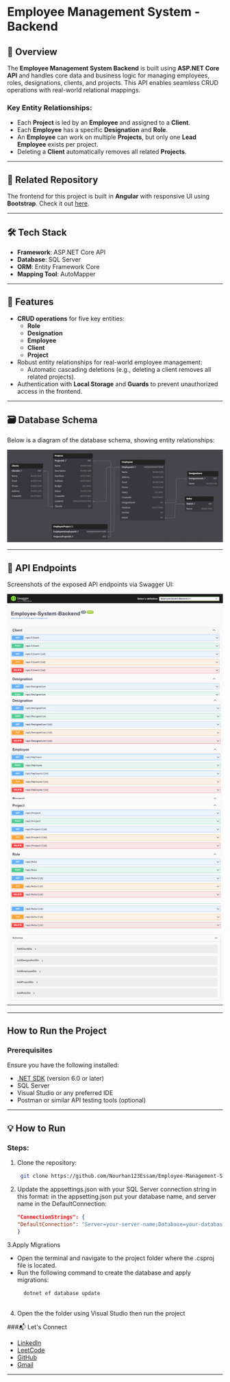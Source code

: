 # Employee Management System - Backend

## 🚀 Overview

The **Employee Management System Backend** is built using **ASP.NET Core API** and handles core data and business logic for managing employees, roles, designations, clients, and projects. This API enables seamless CRUD operations with real-world relational mappings.

### Key Entity Relationships:
- Each **Project** is led by an **Employee** and assigned to a **Client**.
- Each **Employee** has a specific **Designation** and **Role**.
- An **Employee** can work on multiple **Projects**, but only one **Lead Employee** exists per project.
- Deleting a **Client** automatically removes all related **Projects**.

---

## 🔗 Related Repository

The frontend for this project is built in **Angular** with responsive UI using **Bootstrap**. Check it out [here](https://github.com/Nourhan123Essam/Employee-Management-System-Angular).

---

## 🛠️ Tech Stack

- **Framework**: ASP.NET Core API  
- **Database**: SQL Server  
- **ORM**: Entity Framework Core  
- **Mapping Tool**: AutoMapper  

---

## 🌟 Features

- **CRUD operations** for five key entities:
  - **Role**
  - **Designation**
  - **Employee**
  - **Client**
  - **Project**
- Robust entity relationships for real-world employee management:
  - Automatic cascading deletions (e.g., deleting a client removes all related projects).
- Authentication with **Local Storage** and **Guards** to prevent unauthorized access in the frontend.

---

## 🗃️ Database Schema

Below is a diagram of the database schema, showing entity relationships:

![Database Schema](Employee-System-Backend/Project%20Screens/Database%20Diagram.png)  

---

## 📖 API Endpoints

Screenshots of the exposed API endpoints via Swagger UI:  

![Swagger UI 1](Employee-System-Backend/Project%20Screens/Swagger%20Ui%201.png)  
![Swagger UI 2](Employee-System-Backend/Project%20Screens/Swagger%20Ui%202.png)  
![Swagger UI 3](Employee-System-Backend/Project%20Screens/Swagger%20Ui%203.png)  
![Swagger UI 4](Employee-System-Backend/Project%20Screens/Swagger%20Ui%204.png)  

---

## How to Run the Project

### Prerequisites
Ensure you have the following installed:
- [.NET SDK](https://dotnet.microsoft.com/download) (version 6.0 or later)
- SQL Server
- Visual Studio or any preferred IDE
- Postman or similar API testing tools (optional)

---

## 💡 **How to Run**

### Steps:
1. Clone the repository:  
   
    ```bash
     git clone https://github.com/Nourhan123Essam/Employee-Management-System-API-ASP.Net.git

2. Update the appsettings.json with your SQL Server connection string in this format:
  in the appsetting.json put your database name, and server name in the DefaultConnection:
    
    ```appsetting.json
    "ConnectionStrings": {
    "DefaultConnection": "Server=your-server-name;Database=your-database-name;Trusted_Connection=True;TrustServerCertificate=True"
    }
3.Apply Migrations
 - Open the terminal and navigate to the project folder where the .csproj file is located.
 - Run the following command to create the database and apply migrations:
    ```bash
      dotnet ef database update
  
4. Open the the folder using Visual Studio then run the project

###📬 Let's Connect
- [LinkedIn](https://www.linkedin.com/in/nourhan-essam123/)  
- [LeetCode](https://leetcode.com/u/norhan123/)  
- [GitHub](https://github.com/Nourhan123Essam)
- [Gmail](nourhan.essam.makhlouf@gmail.com)
---
